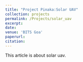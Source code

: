 ```yaml
---
title: "Project Pinaka:Solar UAV"
collection: projects
permalink: /Projects/solar_uav
excerpt: 
date: 
venue: 'BITS Goa'
paperurl: 
citation: 
---
```


This article is about solar uav. 